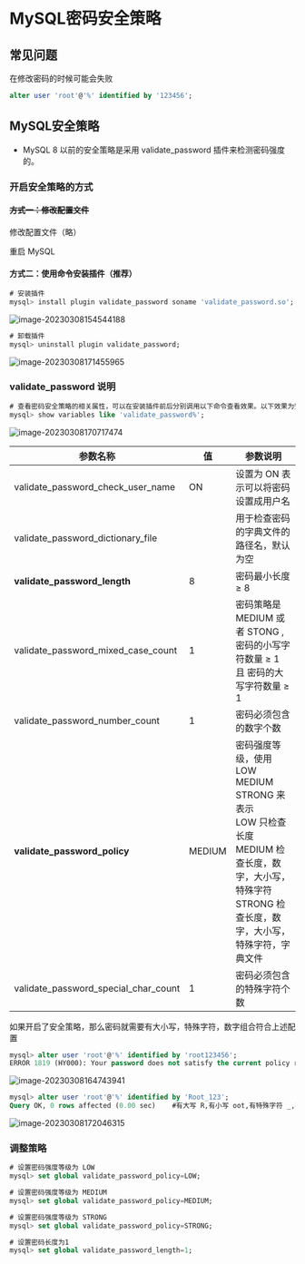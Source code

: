 # MySQL密码安全策略

## 常见问题

在修改密码的时候可能会失败

```sql
alter user 'root'@'%' identified by '123456';
```



## MySQL安全策略

- MySQL 8 以前的安全策略是采用 validate_password 插件来检测密码强度的。



### 开启安全策略的方式

#### ~~方式一：修改配置文件~~

修改配置文件（略）

重启 MySQL

#### 方式二：使用命令安装插件（推荐）

```sql
# 安装插件
mysql> install plugin validate_password soname 'validate_password.so';
```

![image-20230308154544188](https://attach.blog.wen7.online/20241126023044.png)

```sql
# 卸载插件
mysql> uninstall plugin validate_password;
```

![image-20230308171455965](https://attach.blog.wen7.online/20241126023045.png)



### validate_password 说明

```sql
# 查看密码安全策略的相关属性，可以在安装插件前后分别调用以下命令查看效果。以下效果为安装 validate_password，卸载之后该命令会显示 Empty set (0.00 sec)
mysql> show variables like 'validate_password%';
```

![image-20230308170717474](https://attach.blog.wen7.online/20241126023046.png)

| 参数名称                             | 值     | 参数说明                                                     |
| ------------------------------------ | ------ | ------------------------------------------------------------ |
| validate_password_check_user_name    | ON     | 设置为 ON 表示可以将密码设置成用户名                         |
| validate_password_dictionary_file    |        | 用于检查密码的字典文件的路径名，默认为空                     |
| **validate_password_length**         | 8      | 密码最小长度 ≥ 8                                             |
| validate_password_mixed_case_count   | 1      | 密码策略是 MEDIUM 或者 STONG , 密码的小写字符数量 ≥ 1 且 密码的大写字符数量 ≥ 1 |
| validate_password_number_count       | 1      | 密码必须包含的数字个数                                       |
| **validate_password_policy**         | MEDIUM | 密码强度等级，使用LOW MEDIUM STRONG 来表示<br />LOW 只检查长度<br />MEDIUM 检查长度，数字，大小写，特殊字符<br />STRONG 检查长度，数字，大小写，特殊字符，字典文件 |
| validate_password_special_char_count | 1      | 密码必须包含的特殊字符个数                                   |


如果开启了安全策略，那么密码就需要有大小写，特殊字符，数字组合符合上述配置

```sql
mysql> alter user 'root'@'%' identified by 'root123456';
ERROR 1819 (HY000): Your password does not satisfy the current policy requirements  #您的密码不符合当前策略要求
```

![image-20230308164743941](https://attach.blog.wen7.online/20241126023047.png)

```sql
mysql> alter user 'root'@'%' identified by 'Root_123';
Query OK, 0 rows affected (0.00 sec)	#有大写 R,有小写 oot,有特殊字符 _,有数字 123
```

![image-20230308172046315](https://attach.blog.wen7.online/20241126023048.png)

### 调整策略

```sql
# 设置密码强度等级为 LOW
mysql> set global validate_password_policy=LOW;

# 设置密码强度等级为 MEDIUM
mysql> set global validate_password_policy=MEDIUM;

# 设置密码强度等级为 STRONG
mysql> set global validate_password_policy=STRONG;
```

```sql
# 设置密码长度为1
mysql> set global validate_password_length=1;
```

